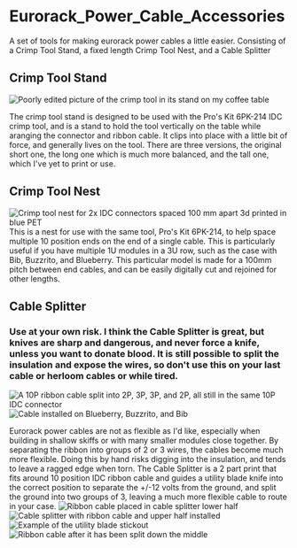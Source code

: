 # Eurorack_Power_Cable_Accessories
A set of tools for making eurorack power cables a little easier. Consisting of a Crimp Tool Stand, a fixed length Crimp Tool Nest, and a Cable Splitter

## Crimp Tool Stand
![Poorly edited picture of the crimp tool in its stand on my coffee table](/assets/images/crimp%20tool%20stand.jpg)

The crimp tool stand is designed to be used with the Pro's Kit 6PK-214 IDC crimp tool, and is a stand to hold the tool vertically on the table while aranging the connector and ribbon cable. It clips into place with a little bit of force, and generally lives on the tool. There are three versions, the original short one, the long one which is much more balanced, and the tall one, which I've yet to print or use. 

## Crimp Tool Nest
![Crimp tool nest for 2x IDC connectors spaced 100 mm apart 3d printed in blue PET](/assets/images/crimp_tool_nest.jpg)
This is a nest for use with the same tool, Pro's Kit 6PK-214, to help space multiple 10 position ends on the end of a single cable. This is particularly useful if you have multiple 1U modules in a 3U row, such as the case with Bib, Buzzrito, and Blueberry. This particular model is made for a 100mm pitch between end cables, and can be easily digitally cut and rejoined for other lengths.

## Cable Splitter
### Use at your own risk. I think the Cable Splitter is great, but knives are sharp and dangerous, and never force a knife, unless you want to donate blood. It is still possible to split the insulation and expose the wires, so don't use this on your last cable or herloom cables or while tired.
![A 10P ribbon cable split into 2P, 3P, 3P, and 2P, all still in the same 10P IDC connector](/assets/images/split_cable.jpg) ![Cable installed on Blueberry, Buzzrito, and Bib](/assets/images/final_cable.jpg)

Eurorack power cables are not as flexible as I'd like, especially when building in shallow skiffs or with many smaller modules close together. By separating the ribbon into groups of 2 or 3 wires, the cables become much more flexible. Doing this by hand risks digging into the insulation, and tends to leave a ragged edge when torn. The Cable Splitter is a 2 part print that fits around 10 position IDC ribbon cable and guides a utility blade knife into the correct position to separate the +/-12 volts from the ground, and split the ground into two groups of 3, leaving a much more flexible cable to route in your case. 
![Ribbon cable placed in cable splitter lower half](/assets/images/cable_splitter_lower.jpg)
![Cable splitter with ribbon cable and upper half installed](/assets/images/cable_splitter.jpg)
![Example of the utility blade stickout](/assets/images/knife_tip.jpg)
![Ribbon cable after it has been split down the middle](/assets/images/first_split.jpg)
